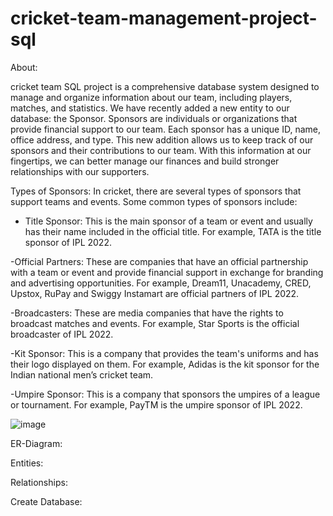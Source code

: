 # cricket-team-management-project-sql
About:

cricket team SQL project is a comprehensive database system designed to manage and organize information about our team, including players, matches, and statistics. We have recently added a new entity to our database: the Sponsor. Sponsors are individuals or organizations that provide financial support to our team. Each sponsor has a unique ID, name, office address, and type. This new addition allows us to keep track of our sponsors and their contributions to our team. With this information at our fingertips, we can better manage our finances and build stronger relationships with our supporters.

Types of Sponsors:
In cricket, there are several types of sponsors that support teams and events. Some common types of sponsors include:

- Title Sponsor: This is the main sponsor of a team or event and usually has their name included in the official title. For example, TATA is the title sponsor of IPL 2022.


-Official Partners: These are companies that have an official partnership with a team or event and provide financial support in exchange for branding and advertising opportunities. For example, Dream11, Unacademy, CRED, Upstox, RuPay and Swiggy Instamart are official partners of IPL 2022.


-Broadcasters: These are media companies that have the rights to broadcast matches and events. For example, Star Sports is the official broadcaster of IPL 2022.


-Kit Sponsor: This is a company that provides the team's uniforms and has their logo displayed on them. For example, Adidas is the kit sponsor for the Indian national men’s cricket team.


-Umpire Sponsor: This is a company that sponsors the umpires of a league or tournament. For example, PayTM is the umpire sponsor of IPL 2022.

![image](https://github.com/RAMANAN31/cricket-team-management-project-sql/assets/112418260/5ba88006-3a8e-4b40-9feb-6fe514e53bd0)

ER-Diagram:



Entities:




Relationships:

Create Database:



